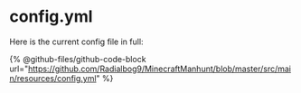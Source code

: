# config.yml

Here is the current config file in full:

{% @github-files/github-code-block url="https://github.com/Radialbog9/MinecraftManhunt/blob/master/src/main/resources/config.yml" %}
